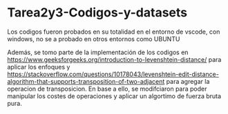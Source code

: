 # Tarea2y3-Codigos-y-datasets
Los codigos fueron probados en su totalidad en el entorno de vscode, con windows, no se a probado en otros entornos como UBUNTU

Además, se tomo parte de la implementación de los codigos en https://www.geeksforgeeks.org/introduction-to-levenshtein-distance/ para aplicar los enfoques y https://stackoverflow.com/questions/10178043/levenshtein-edit-distance-algorithm-that-supports-transposition-of-two-adjacent para agregar la operacion de transposicion. En base a ello, se modifciaron para poder manipular los costes de operaciones y aplicar un algortimo de fuerza bruta pura.

